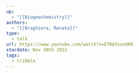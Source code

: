```yaml
---
up:
  - "[[Biogeochemistry]]"
authors:
  - "[[Braghiere, Renato]]"
type:
  - talk
url: https://www.youtube.com/watch?v=EfRA3vxnXR0
stardate: Nov 30th 2023
tags:
  - tribble
---
```


